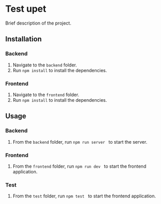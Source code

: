 # Test upet

Brief description of the project.

## Installation

### Backend
1. Navigate to the `backend` folder.
2. Run `npm install` to install the dependencies.

### Frontend
1. Navigate to the `frontend` folder.
2. Run `npm install` to install the dependencies.

## Usage

### Backend
1. From the `backend` folder, run `npm run server ` to start the server.

### Frontend
1. From the `frontend` folder, run `npm run dev ` to start the frontend application.

### Test
1. From the `test` folder, run `npm test ` to start the frontend application.



